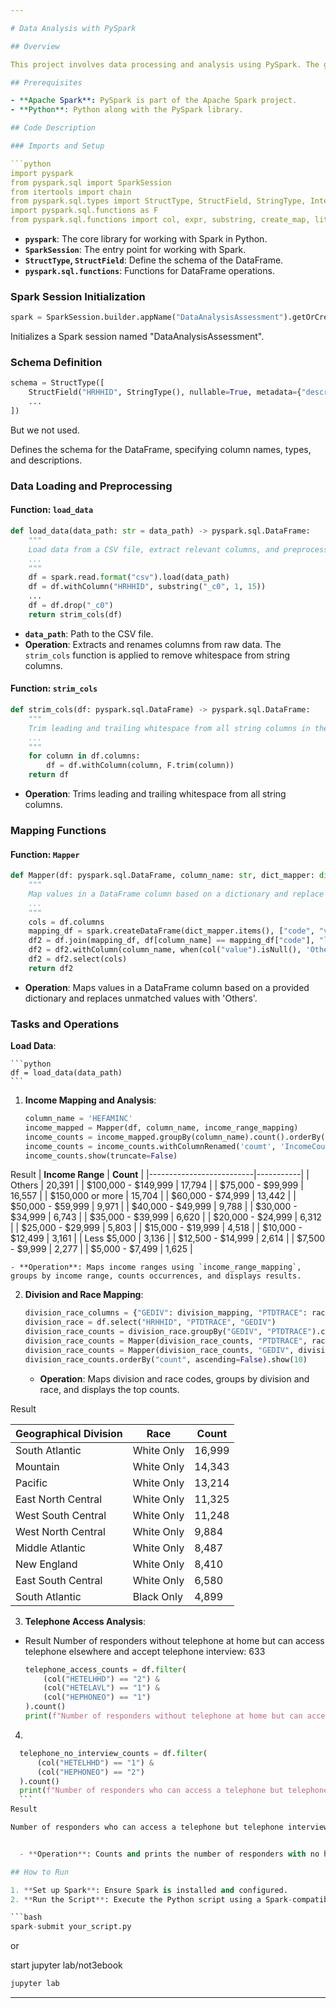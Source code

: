 ```yaml
---

# Data Analysis with PySpark

## Overview

This project involves data processing and analysis using PySpark. The goal is to load, clean, and analyze data from a dat file to extract meaningful insights. The dataset contains information on households, including identifiers, interview details, and various demographic and socio-economic attributes.

## Prerequisites

- **Apache Spark**: PySpark is part of the Apache Spark project.
- **Python**: Python along with the PySpark library.

## Code Description

### Imports and Setup

```python
import pyspark
from pyspark.sql import SparkSession
from itertools import chain
from pyspark.sql.types import StructType, StructField, StringType, IntegerType
import pyspark.sql.functions as F
from pyspark.sql.functions import col, expr, substring, create_map, lit, when
```

- **`pyspark`**: The core library for working with Spark in Python.
- **`SparkSession`**: The entry point for working with Spark.
- **`StructType`, `StructField`**: Define the schema of the DataFrame.
- **`pyspark.sql.functions`**: Functions for DataFrame operations.

### Spark Session Initialization

```python
spark = SparkSession.builder.appName("DataAnalysisAssessment").getOrCreate()
```

Initializes a Spark session named "DataAnalysisAssessment".

### Schema Definition

```python
schema = StructType([
    StructField("HRHHID", StringType(), nullable=True, metadata={"description": "Household Identifier (Part 1)"}),
    ...
])
```
But we not used.

Defines the schema for the DataFrame, specifying column names, types, and descriptions.

### Data Loading and Preprocessing

#### Function: `load_data`

```python
def load_data(data_path: str = data_path) -> pyspark.sql.DataFrame:
    """
    Load data from a CSV file, extract relevant columns, and preprocess.
    ...
    """
    df = spark.read.format("csv").load(data_path)
    df = df.withColumn("HRHHID", substring("_c0", 1, 15))
    ...
    df = df.drop("_c0")
    return strim_cols(df)
```

- **`data_path`**: Path to the CSV file.
- **Operation**: Extracts and renames columns from raw data. The `strim_cols` function is applied to remove whitespace from string columns.

#### Function: `strim_cols`

```python
def strim_cols(df: pyspark.sql.DataFrame) -> pyspark.sql.DataFrame:
    """
    Trim leading and trailing whitespace from all string columns in the DataFrame.
    ...
    """
    for column in df.columns:
        df = df.withColumn(column, F.trim(column))
    return df
```

- **Operation**: Trims leading and trailing whitespace from all string columns.

### Mapping Functions

#### Function: `Mapper`

```python
def Mapper(df: pyspark.sql.DataFrame, column_name: str, dict_mapper: dict):
    """
    Map values in a DataFrame column based on a dictionary and replace unmatched values.
    ...
    """
    cols = df.columns
    mapping_df = spark.createDataFrame(dict_mapper.items(), ["code", "value"])
    df2 = df.join(mapping_df, df[column_name] == mapping_df["code"], "left")
    df2 = df2.withColumn(column_name, when(col("value").isNull(), 'Others').otherwise(col("value")))
    df2 = df2.select(cols)
    return df2
```

- **Operation**: Maps values in a DataFrame column based on a provided dictionary and replaces unmatched values with 'Others'.

### Tasks and Operations

 **Load Data**:

    ```python
    df = load_data(data_path)
    ```

1. **Income Mapping and Analysis**:

    ```python
    column_name = 'HEFAMINC'
    income_mapped = Mapper(df, column_name, income_range_mapping)
    income_counts = income_mapped.groupBy(column_name).count().orderBy('count', ascending=False)
    income_counts = income_counts.withColumnRenamed('coumt', 'IncomeCount')
    income_counts.show(truncate=False)
    ```

Result
| **Income Range**         | **Count** |
|--------------------------|-----------|
| Others                   | 20,391    |
| $100,000 - $149,999      | 17,794    |
| $75,000 - $99,999        | 16,557    |
| $150,000 or more         | 15,704    |
| $60,000 - $74,999        | 13,442    |
| $50,000 - $59,999        | 9,971     |
| $40,000 - $49,999        | 9,788     |
| $30,000 - $34,999        | 6,743     |
| $35,000 - $39,999        | 6,620     |
| $20,000 - $24,999        | 6,312     |
| $25,000 - $29,999        | 5,803     |
| $15,000 - $19,999        | 4,518     |
| $10,000 - $12,499        | 3,161     |
| Less $5,000              | 3,136     |
| $12,500 - $14,999        | 2,614     |
| $7,500 - $9,999          | 2,277     |
| $5,000 - $7,499          | 1,625     |



    - **Operation**: Maps income ranges using `income_range_mapping`, groups by income range, counts occurrences, and displays results.

2. **Division and Race Mapping**:

    ```python
    division_race_columns = {"GEDIV": division_mapping, "PTDTRACE": race_mapping}
    division_race = df.select("HRHHID", "PTDTRACE", "GEDIV")
    division_race_counts = division_race.groupBy("GEDIV", "PTDTRACE").count()
    division_race_counts = Mapper(division_race_counts, "PTDTRACE", race_mapping)
    division_race_counts = Mapper(division_race_counts, "GEDIV", division_mapping)
    division_race_counts.orderBy("count", ascending=False).show(10)
    ```

    - **Operation**: Maps division and race codes, groups by division and race, and displays the top counts.

Result


| **Geographical Division** | **Race**      | **Count** |
|---------------------------|---------------|-----------|
| South Atlantic            | White Only     | 16,999    |
| Mountain                  | White Only     | 14,343    |
| Pacific                   | White Only     | 13,214    |
| East North Central        | White Only     | 11,325    |
| West South Central        | White Only     | 11,248    |
| West North Central        | White Only     | 9,884     |
| Middle Atlantic           | White Only     | 8,487     |
| New England               | White Only     | 8,410     |
| East South Central        | White Only     | 6,580     |
| South Atlantic            | Black Only     | 4,899     |


3. **Telephone Access Analysis**:
- Result
Number of responders without telephone at home but can access telephone elsewhere and accept telephone interview: 633

    ```python
    telephone_access_counts = df.filter(
        (col("HETELHHD") == "2") & 
        (col("HETELAVL") == "1") & 
        (col("HEPHONEO") == "1")
    ).count()
    print(f"Number of responders without telephone at home but can access telephone elsewhere and accept telephone      interview: {telephone_access_counts}")
    ```


4.
  ```python
    telephone_no_interview_counts = df.filter(
        (col("HETELHHD") == "1") & 
        (col("HEPHONEO") == "2")
    ).count()
    print(f"Number of responders who can access a telephone but telephone interview is not accepted: {telephone_no_interview_counts}")
    ```
Result

Number of responders who can access a telephone but telephone interview is not accepted: 0


    - **Operation**: Counts and prints the number of responders with no home telephone but access to one elsewhere who accept telephone interviews, and those who have a home telephone but do not accept telephone interviews.

## How to Run

1. **Set up Spark**: Ensure Spark is installed and configured.
2. **Run the Script**: Execute the Python script using a Spark-compatible environment or cluster.

```bash
spark-submit your_script.py
```
or

start jupyter lab/not3ebook
```bash
jupyter lab
```



---
```

